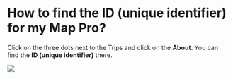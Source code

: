 # How to find the ID (unique identifier) for my Map Pro?

<p class="no-margin">Click on the three dots next to the Trips and click on the <b>About</b>. You can find the <b>ID (unique identifier)</b> there.</p>
<p class="no-margin"></p>
<div class="intercom-container"><img src="/assets/img/teams-pro/image_132.png"></div>

<Intercom />
<Hubspot />
<Clarity />
<GoogleAnalytics />

